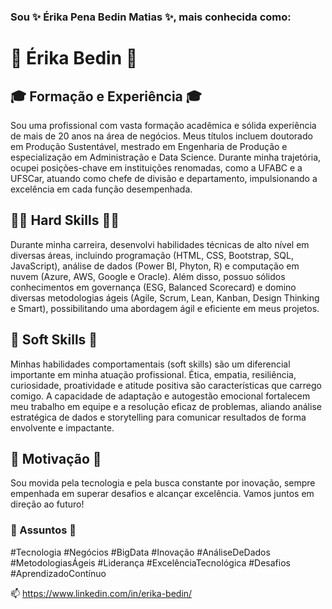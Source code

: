 ### Sou ✨ Érika Pena Bedin Matias ✨, mais conhecida como:
# 🌷 Érika Bedin 🌷 

## 🎓 Formação e Experiência 🎓
Sou uma profissional com vasta formação acadêmica e sólida experiência de mais de 20 anos na área de negócios. Meus títulos incluem doutorado em Produção Sustentável, mestrado em Engenharia de Produção e especialização em Administração e Data Science. Durante minha trajetória, ocupei posições-chave em instituições renomadas, como a UFABC e a UFSCar, atuando como chefe de divisão e departamento, impulsionando a excelência em cada função desempenhada.

## 👩‍💻 Hard Skills 👩‍💻
Durante minha carreira, desenvolvi habilidades técnicas de alto nível em diversas áreas, incluindo programação (HTML, CSS, Bootstrap, SQL, JavaScript), análise de dados (Power BI, Phyton, R) e computação em nuvem (Azure, AWS, Google e Oracle). Além disso, possuo sólidos conhecimentos em governança (ESG, Balanced Scorecard) e domino diversas metodologias ágeis (Agile, Scrum, Lean, Kanban, Design Thinking e Smart), possibilitando uma abordagem ágil e eficiente em meus projetos.

## 🧠 Soft Skills 🧠
Minhas habilidades comportamentais (soft skills) são um diferencial importante em minha atuação profissional. Ética, empatia, resiliência, curiosidade, proatividade e atitude positiva são características que carrego comigo. A capacidade de adaptação e autogestão emocional fortalecem meu trabalho em equipe e a resolução eficaz de problemas, aliando análise estratégica de dados e storytelling para comunicar resultados de forma envolvente e impactante.

## 💼 Motivação 💼 
Sou movida pela tecnologia e pela busca constante por inovação, sempre empenhada em superar desafios e alcançar excelência. Vamos juntos em direção ao futuro!

### 💞️ Assuntos 💞️  
#Tecnologia #Negócios #BigData #Inovação #AnáliseDeDados #MetodologiasÁgeis #Liderança #ExcelênciaTecnológica #Desafios #AprendizadoContínuo

📫 https://www.linkedin.com/in/erika-bedin/

<!---
erika-bedin/erika-bedin is a ✨ special ✨ repository because its `README.md` (this file) appears on your GitHub profile.
You can click the Preview link to take a look at your changes.
- 👋 Hi, I’m @erika-bedin
- 👀 I’m interested in ...
- 🌱 I’m currently learning ...
- 💞️ I’m looking to collaborate on ...
- 📫 How to reach me ...
--->
